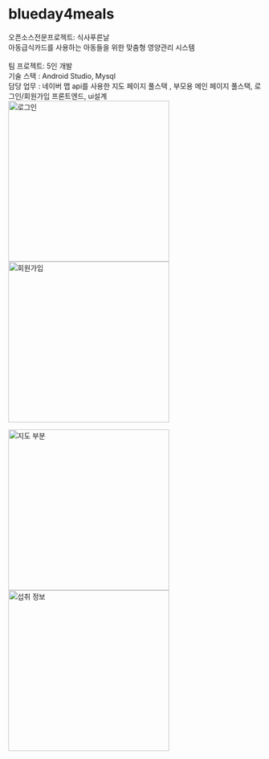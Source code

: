 # blueday4meals
오픈소스전문프로젝트: 식사푸른날 <br>
아동급식카드를 사용하는 아동들을 위한 맞춤형 영양관리 시스템 <br><br>
팀 프로젝트: 5인 개발 <br>
기술 스택 : Android Studio, Mysql <br>
담당 업무 : 네이버 맵 api를 사용한 지도 페이지 풀스택 , 부모용 메인 페이지 풀스택, 로그인/회원가입 프론트엔드, ui설계
<img width="320" alt="로그인" src="https://github.com/jenjenniee/blueday4meals/assets/87688936/5d125945-4cc3-46c6-85a9-2e3fcc19a6c9">
<img width="320" alt="회원가입" src="https://github.com/jenjenniee/blueday4meals/assets/87688936/fc5d9da1-26f4-4207-8586-2c859acf839d">

<img width="320" alt="지도 부분" src="https://github.com/jenjenniee/blueday4meals/assets/87688936/cd70be3d-1877-456d-be20-c9db99aa50f5">

<img width="320" alt="섭취 정보" src="https://github.com/jenjenniee/blueday4meals/assets/87688936/4593f4be-8dff-4796-bf30-9ca61960effc">
